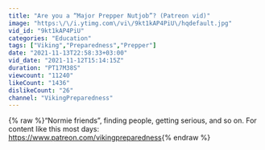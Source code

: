 ```yaml
---
title: "Are you a “Major Prepper Nutjob”? (Patreon vid)"
image: "https:\/\/i.ytimg.com\/vi\/9kt1kAP4PiU\/hqdefault.jpg"
vid_id: "9kt1kAP4PiU"
categories: "Education"
tags: ["Viking","Preparedness","Prepper"]
date: "2021-11-13T22:58:33+03:00"
vid_date: "2021-11-12T15:14:15Z"
duration: "PT17M38S"
viewcount: "11240"
likeCount: "1436"
dislikeCount: "26"
channel: "VikingPreparedness"
---
```

{% raw %}“Normie friends”, finding people, getting serious, and so on.  For content like this most days: <a rel="nofollow" target="blank" href="https://www.patreon.com/vikingpreparedness">https://www.patreon.com/vikingpreparedness</a>{% endraw %}
